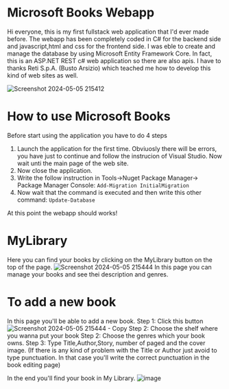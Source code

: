 # Microsoft Books Webapp
Hi everyone, this is my first fullstack web application that I'd ever made before.
The webapp has been completely coded in C# for the backend side and javascript,html and css for the frontend side.
I was eble to create and manage the database by using Microsoft Entity Framework Core. In fact, this is an ASP.NET REST c# web application so there are also apis.
I have to thanks Reti S.p.A. (Busto Arsizio) which teached me how to develop this kind of web sites as well.

![Screenshot 2024-05-05 215412](https://github.com/FullMonkeyy/MicrosoftBooks-WebApplicationProject/assets/144152021/71b45323-6615-4295-9ca6-d8f28396aa50)

# How to use Microsoft Books
Before start using the application you have to do 4 steps
  1. Launch the application for the first time. Obviuosly there will be errors, you have just to continue and follow the instrucion of Visual Studio. Now wait unti the main page of the web site.
  2. Now close the application.
  3. Write the follow instruction in Tools->Nuget Package Manager-> Package Manager Console:
     ``` Add-Migration InitialMigration ```
  5. Now wait that the command is executed and then write this other command:
     ``` Update-Database ```

  At this point the webapp should works!

# MyLibrary
Here you can find your books by clicking on the MyLibrary button on the top of the page.
![Screenshot 2024-05-05 215444](https://github.com/FullMonkeyy/MicrosoftBooks-WebApplicationProject/assets/144152021/6a77db96-efaa-4a04-b501-0e4736dc5bdb)
In this page you can manage your books and see thei description and genres.

# To add a new book
In this page you'll be able to add a new book.
  Step 1: Click this button ![Screenshot 2024-05-05 215444 - Copy](https://github.com/FullMonkeyy/MicrosoftBooks-WebApplicationProject/assets/144152021/4f37ecaa-e8ea-4f22-af09-914a549600b2)
  Step 2: Choose the shelf where you wanna put your book
  Step 2: Choose the genres which your book owns.
  Step 3: Type Title,Author,Story, number of paged and the cover image. (If there is any kind of problem with the Title or Author just avoid to type punctuation. In that case you'll write the correct punctuation in the book editing page)

In the end you'll find your book in My Library.
![image](https://github.com/FullMonkeyy/MicrosoftBooks-WebApplicationProject/assets/144152021/39515466-6f16-4020-8f26-6422f642f744)
